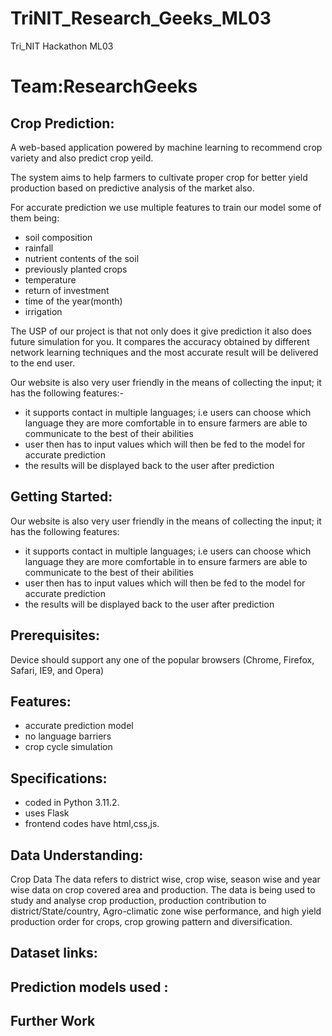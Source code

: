 # TriNIT_Research_Geeks_ML03
Tri_NIT Hackathon ML03

# Team:ResearchGeeks 

## Crop Prediction:
A web-based application powered by machine learning to recommend crop variety and also predict crop yeild.

The system aims to help farmers to cultivate proper crop for better yield production based on predictive analysis of the market also. 

For accurate prediction we use multiple features to train our model some of them being:
* soil composition
* rainfall
* nutrient contents of the soil
* previously planted crops 
* temperature
* return of investment
* time of the year(month)
* irrigation 

The USP of our project is that not only does it give prediction it also does future simulation for you. It compares the accuracy obtained by different network learning techniques and the most accurate result will be delivered to the end user.

Our website is also very user friendly in the means of collecting the input; it has the following features:-
* it supports contact in multiple languages; i.e users can choose which language they are more comfortable in to ensure farmers are able to communicate to the best of their abilities 
* user then has to input values which will then be fed to the model for accurate prediction 
* the results will be displayed back to the user after prediction 

## Getting Started:
Our website is also very user friendly in the means of collecting the input; it has the following features:
* it supports contact in multiple languages; i.e users can choose which language they are more comfortable in to ensure farmers are able to communicate to the best of their abilities 
* user then has to input values which will then be fed to the model for accurate prediction 
* the results will be displayed back to the user after prediction 

## Prerequisites:
Device should support any one of the popular browsers (Chrome, Firefox, Safari, IE9, and Opera)

## Features:
* accurate prediction model 
* no language barriers 
* crop cycle simulation 

## Specifications:
* coded in Python 3.11.2.
* uses Flask 
* frontend codes have html,css,js. 
 
## Data Understanding:
Crop Data
The data refers to district wise, crop wise, season wise and year wise data on crop covered area and production. The data is being used to study and analyse crop production, production contribution to district/State/country, Agro-climatic zone wise performance, and high yield production order for crops, crop growing pattern and diversification.

## Dataset links: 


## Prediction models used :


## Further Work
